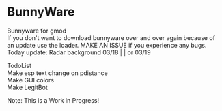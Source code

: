 # BunnyWare
Bunnyware for gmod  
If you don't want to download bunnyware over and over again because of an update use the loader. MAKE AN ISSUE if you experience any bugs.  
Today update: Radar background 03/18 | | or 03/19  
  
TodoList  
Make esp text change on pdistance  
Make GUI colors  
Make LegitBot  

Note: This is a Work in Progress!  
